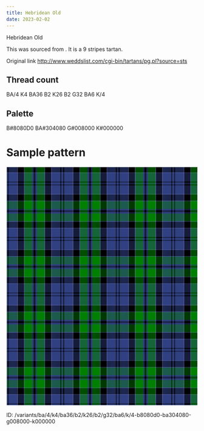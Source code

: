 ```yaml
---
title: Hebridean Old
date: 2023-02-02
---
```

Hebridean Old

This was sourced from <no value>.  It is a 9 stripes tartan.

Original link http://www.weddslist.com/cgi-bin/tartans/pg.pl?source=sts

## Thread count
BA/4 K4 BA36 B2 K26 B2 G32 BA6 K/4

## Palette
B#8080D0 BA#304080 G#008000 K#000000

# Sample pattern

![Tartan detail](tartan.png "BA/4 K4 BA36 B2 K26 B2 G32 BA6 K/4 tartan")

ID: /variants/ba/4/k4/ba36/b2/k26/b2/g32/ba6/k/4-b8080d0-ba304080-g008000-k000000